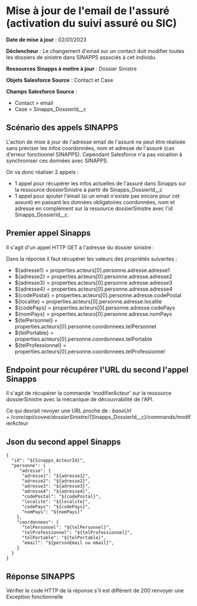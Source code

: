 #  Mise à jour de l'email de l'assuré (activation du suivi assuré ou SIC)

**Date de mise à jour** : 02/01/2023

**Déclencheur** : Le changement d'email sur un contact doit modifier toutes les dossiers de sinistre dans SINAPPS associés à cet individu.

**Ressources Sinapps à mettre à jour** : Dossier Sinistre

**Objets Salesforce Source** : Contact et Case

**Champs Salesforce Source** : 
- Contact > email
- Case > Sinapps_DossierId__c

## Scénario des appels SINAPPS 
L'action de mise à jour de l'adresse email de l'assuré ne peut être réalisée sans préciser les infos coordonnées, nom et adresse de l'assuré (cas d'erreur fonctionnel SINAPPS).
Cependant Salesforce n'a pas vocation à synchroniser ces données avec SINAPPS. 

On va donc réaliser 2 appels :
- 1 appel pour récupérer les infos actuelles de l'assuré dans Sinapps sur la ressource dossierSinistre à partir de Sinapps_DossierId__c
- 1 appel pour ajouter l'email (si un email n'existe pas encore pour cet assuré) en passant les données obligatoires coordonnées, nom et adresse en complément sur la ressource dossierSinistre avec l'id Sinapps_DossierId__c.

## Premier appel Sinapps
Il s'agit d'un appel HTTP GET à l'adresse du dossier sinistre :

Dans la réponse il faut récupérer les valeurs des propriétés suivantes :
- ${adresse1} = properties.acteurs[0].personne.adresse.adresse1
- ${adresse2} = properties.acteurs[0].personne.adresse.adresse2
- ${adresse3} = properties.acteurs[0].personne.adresse.adresse3
- ${adresse4} = properties.acteurs[0].personne.adresse.adresse4
- ${codePostal} = properties.acteurs[0].personne.adresse.codePostal
- ${localite} = properties.acteurs[0].personne.adresse.localite
- ${codePays} = properties.acteurs[0].personne.adresse.codePays
- ${nomPays} = properties.acteurs[0].personne.adresse.nomPays
- ${telPersonnel} = properties.acteurs[0].personne.coordonnees.telPersonnel
- ${telPortable} = properties.acteurs[0].personne.coordonnees.telPortable
- ${telProfessionnel} = properties.acteurs[0].personne.coordonnees.telProfessionnel

## Endpoint pour récupérer l'URL du second l'appel Sinapps

Il s'agit de récupérer la commande 'modifierActeur' sur la ressource dossierSinistre avec la mécanique de découvrabilité de l'API.

Ce qui devrait revoyer une URL proche de : ${baseUrl}+/core/api/covea/dossierSinistre/${Sinapps_DossierId__c}/commands/modifierActeur

## Json du second appel Sinapps

```
{
  "id": "${Sinapps_ActeurId}",
  "personne": {
     "adresse": {
      "adresse1": "${adresse1}",
      "adresse2": "${adresse2}",
      "adresse3": "${adresse3}",
      "adresse4": "${adresse4}",
      "codePostal": "${codePostal}",
      "localite": "${localite}",
      "codePays": "${codePays}",
      "nomPays": "${nomPays}"
    },
    "coordonnees": {
      "telPersonnel": "${telPersonnel}",
      "telProfessionnel": "${telProfessionnel}",
      "telPortable": "${telPortable}",
      "email": "${personEmail ou email}",
    }
  }
}
```


## Réponse SINAPPS
Vérifier le code HTTP de la réponse s'il est différent de 200 renvoyer une Exception fonctionnelle
